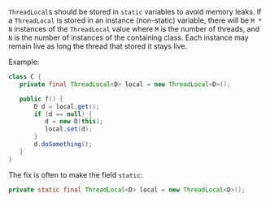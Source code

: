`ThreadLocal`s should be stored in `static` variables to avoid memory leaks. If
a `ThreadLocal` is stored in an instance (non-static) variable, there will be <code>M
\* N</code> instances of the `ThreadLocal` value where `M` is the number of threads,
and `N` is the number of instances of the containing class. Each instance may
remain live as long the thread that stored it stays live.

Example:

```java {.bad}
class C {
   private final ThreadLocal<D> local = new ThreadLocal<D>();

   public f() {
       D d = local.get();
       if (d == null) {
          d = new D(this);
          local.set(d);
       }
       d.doSomething();
   }
}
```

The fix is often to make the field `static`:

```java {.good}
private static final ThreadLocal<D> local = new ThreadLocal<D>();
```
